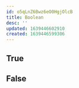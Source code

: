 ```yaml
---
id: o5qLnZ6Bwz6eO0HgjOlcB
title: Boolean
desc: ''
updated: 1639446602910
created: 1639446599306
---
```


## True

## False
